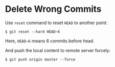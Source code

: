 # Delete Wrong Commits

Use `reset` command to reset `HEAD` to another point:

  ```console
$ git reset --hard HEAD~6
  ```

Here, `HEAD~6` means 6 commits before head.

And push the local content to remote server forcely:

  ```console
$ git push origin master --force
  ```
